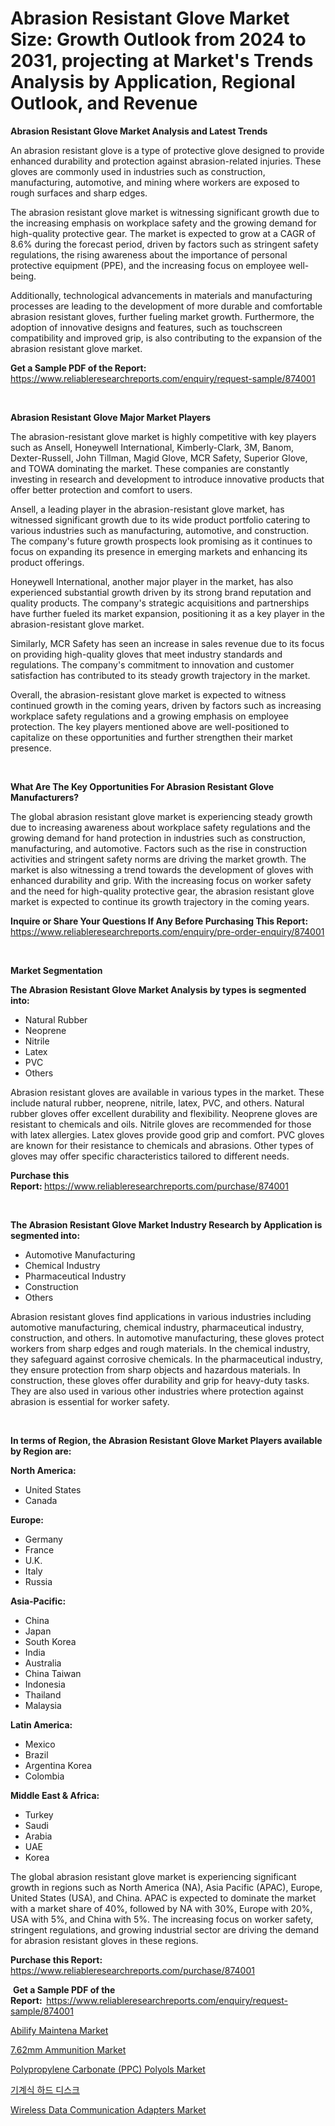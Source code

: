 <p><h1>Abrasion Resistant Glove Market Size: Growth Outlook from 2024 to 2031, projecting at Market's Trends Analysis by Application, Regional Outlook, and Revenue</h1></p><p><strong>Abrasion Resistant Glove Market Analysis and Latest Trends</strong></p>
<p><p>An abrasion resistant glove is a type of protective glove designed to provide enhanced durability and protection against abrasion-related injuries. These gloves are commonly used in industries such as construction, manufacturing, automotive, and mining where workers are exposed to rough surfaces and sharp edges.</p><p>The abrasion resistant glove market is witnessing significant growth due to the increasing emphasis on workplace safety and the growing demand for high-quality protective gear. The market is expected to grow at a CAGR of 8.6% during the forecast period, driven by factors such as stringent safety regulations, the rising awareness about the importance of personal protective equipment (PPE), and the increasing focus on employee well-being.</p><p>Additionally, technological advancements in materials and manufacturing processes are leading to the development of more durable and comfortable abrasion resistant gloves, further fueling market growth. Furthermore, the adoption of innovative designs and features, such as touchscreen compatibility and improved grip, is also contributing to the expansion of the abrasion resistant glove market.</p></p>
<p><strong>Get a Sample PDF of the Report:&nbsp;</strong> <a href="https://www.reliableresearchreports.com/enquiry/request-sample/874001">https://www.reliableresearchreports.com/enquiry/request-sample/874001</a></p>
<p>&nbsp;</p>
<p><strong>Abrasion Resistant Glove Major Market Players</strong></p>
<p><p>The abrasion-resistant glove market is highly competitive with key players such as Ansell, Honeywell International, Kimberly-Clark, 3M, Banom, Dexter-Russell, John Tillman, Magid Glove, MCR Safety, Superior Glove, and TOWA dominating the market. These companies are constantly investing in research and development to introduce innovative products that offer better protection and comfort to users.</p><p>Ansell, a leading player in the abrasion-resistant glove market, has witnessed significant growth due to its wide product portfolio catering to various industries such as manufacturing, automotive, and construction. The company's future growth prospects look promising as it continues to focus on expanding its presence in emerging markets and enhancing its product offerings.</p><p>Honeywell International, another major player in the market, has also experienced substantial growth driven by its strong brand reputation and quality products. The company's strategic acquisitions and partnerships have further fueled its market expansion, positioning it as a key player in the abrasion-resistant glove market.</p><p>Similarly, MCR Safety has seen an increase in sales revenue due to its focus on providing high-quality gloves that meet industry standards and regulations. The company's commitment to innovation and customer satisfaction has contributed to its steady growth trajectory in the market.</p><p>Overall, the abrasion-resistant glove market is expected to witness continued growth in the coming years, driven by factors such as increasing workplace safety regulations and a growing emphasis on employee protection. The key players mentioned above are well-positioned to capitalize on these opportunities and further strengthen their market presence.</p></p>
<p>&nbsp;</p>
<p><strong>What Are The Key Opportunities For Abrasion Resistant Glove Manufacturers?</strong></p>
<p><p>The global abrasion resistant glove market is experiencing steady growth due to increasing awareness about workplace safety regulations and the growing demand for hand protection in industries such as construction, manufacturing, and automotive. Factors such as the rise in construction activities and stringent safety norms are driving the market growth. The market is also witnessing a trend towards the development of gloves with enhanced durability and grip. With the increasing focus on worker safety and the need for high-quality protective gear, the abrasion resistant glove market is expected to continue its growth trajectory in the coming years.</p></p>
<p><strong>Inquire or Share Your Questions If Any Before Purchasing This Report:</strong> <a href="https://www.reliableresearchreports.com/enquiry/pre-order-enquiry/874001">https://www.reliableresearchreports.com/enquiry/pre-order-enquiry/874001</a></p>
<p>&nbsp;</p>
<p><strong>Market Segmentation</strong></p>
<p><strong>The Abrasion Resistant Glove Market Analysis by types is segmented into:</strong></p>
<p><ul><li>Natural Rubber</li><li>Neoprene</li><li>Nitrile</li><li>Latex</li><li>PVC</li><li>Others</li></ul></p>
<p><p>Abrasion resistant gloves are available in various types in the market. These include natural rubber, neoprene, nitrile, latex, PVC, and others. Natural rubber gloves offer excellent durability and flexibility. Neoprene gloves are resistant to chemicals and oils. Nitrile gloves are recommended for those with latex allergies. Latex gloves provide good grip and comfort. PVC gloves are known for their resistance to chemicals and abrasions. Other types of gloves may offer specific characteristics tailored to different needs.</p></p>
<p><strong>Purchase this Report:&nbsp;</strong><a href="https://www.reliableresearchreports.com/purchase/874001">https://www.reliableresearchreports.com/purchase/874001</a></p>
<p>&nbsp;</p>
<p><strong>The Abrasion Resistant Glove Market Industry Research by Application is segmented into:</strong></p>
<p><ul><li>Automotive Manufacturing</li><li>Chemical Industry</li><li>Pharmaceutical Industry</li><li>Construction</li><li>Others</li></ul></p>
<p><p>Abrasion resistant gloves find applications in various industries including automotive manufacturing, chemical industry, pharmaceutical industry, construction, and others. In automotive manufacturing, these gloves protect workers from sharp edges and rough materials. In the chemical industry, they safeguard against corrosive chemicals. In the pharmaceutical industry, they ensure protection from sharp objects and hazardous materials. In construction, these gloves offer durability and grip for heavy-duty tasks. They are also used in various other industries where protection against abrasion is essential for worker safety.</p></p>
<p>&nbsp;</p>
<p><strong>In terms of Region, the Abrasion Resistant Glove Market Players available by Region are:</strong></p>
<p>
    <p> <strong> North America: </strong>
        <ul>
            <li>United States</li>
            <li>Canada</li>
        </ul>
        </p> 
    <p> <strong> Europe: </strong>
        <ul>
            <li>Germany</li>
            <li>France</li>
            <li>U.K.</li>
            <li>Italy</li>
            <li>Russia</li>
        </ul>
        </p> 
    <p> <strong> Asia-Pacific: </strong>
        <ul>
            <li>China</li>
            <li>Japan</li>
            <li>South Korea</li>
            <li>India</li>
            <li>Australia</li>
            <li>China Taiwan</li>
            <li>Indonesia</li>
            <li>Thailand</li>
            <li>Malaysia</li>
        </ul>
        </p> 
    <p> <strong> Latin America: </strong>
        <ul>
            <li>Mexico</li>
            <li>Brazil</li>
            <li>Argentina Korea</li>
            <li>Colombia</li>
        </ul>
        </p> 
    <p> <strong> Middle East & Africa: </strong>
        <ul>
            <li>Turkey</li>
            <li>Saudi</li>
            <li>Arabia</li>
            <li>UAE</li>
            <li>Korea</li>
        </ul>
    </p>
    </p>
<p><p>The global abrasion resistant glove market is experiencing significant growth in regions such as North America (NA), Asia Pacific (APAC), Europe, United States (USA), and China. APAC is expected to dominate the market with a market share of 40%, followed by NA with 30%, Europe with 20%, USA with 5%, and China with 5%. The increasing focus on worker safety, stringent regulations, and growing industrial sector are driving the demand for abrasion resistant gloves in these regions.</p></p>
<p><strong>Purchase this Report: </strong><a href="https://www.reliableresearchreports.com/purchase/874001">https://www.reliableresearchreports.com/purchase/874001</a></p>
<p>&nbsp;<strong>Get a Sample PDF of the Report:&nbsp;&nbsp;</strong><a href="https://www.reliableresearchreports.com/enquiry/request-sample/874001">https://www.reliableresearchreports.com/enquiry/request-sample/874001</a></p>
<p><strong></strong></p>
<p><p><a href="https://github.com/mancsybtousav/Market-Research-Report-List-1/blob/main/abilify-maintena-market.md">Abilify Maintena Market</a></p><p><a href="https://github.com/josesg55/Market-Research-Report-List-1/blob/main/762mm-ammunition-market.md">7.62mm Ammunition Market</a></p><p><a href="https://view.publitas.com/reportprime-1/polypropylene-carbonate-ppc-polyols-market-provides-detailed-segmentation-of-this-market-based-on-type-application-and-region-and-forecast-for-the-period-from-2024-2031/">Polypropylene Carbonate (PPC) Polyols Market</a></p><p><a href="https://medium.com/@nicolereedvwb97hdh8byvmyr/%EA%B8%B0%EA%B3%84-%ED%95%98%EB%93%9C-%EB%94%94%EC%8A%A4%ED%81%AC-%EC%8B%9C%EC%9E%A5-%EC%A0%90%EC%9C%A0%EC%9C%A8-%EC%A7%84%ED%99%94-%EB%B0%8F-%EC%8B%9C%EC%9E%A5-%EC%84%B1%EC%9E%A5-%EC%B6%94%EC%9D%B4-2024-2031-23341cdca025">기계식 하드 디스크</a></p><p><a href="https://lydian-appliance-61d.notion.site/Wireless-Data-Communication-Adapters-Market-Size-Reflecting-a-Forecast-Till-2031-Market-By-Type-By-f2dd4df516ac4cbcb31536592332c34d">Wireless Data Communication Adapters Market</a></p></p>